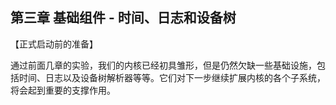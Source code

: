 ## 第三章 基础组件 - 时间、日志和设备树



【正式启动前的准备】

通过前面几章的实验，我们的内核已经初具雏形，但是仍然欠缺一些基础设施，包括时间、日志以及设备树解析器等等。它们对下一步继续扩展内核的各个子系统，将会起到重要的支撑作用。



<script src="https://utteranc.es/client.js"
        repo="OSLearning365/blog-issues"
        issue-term="pathname"
        theme="github-light"
        crossorigin="anonymous"
        async>
</script>
